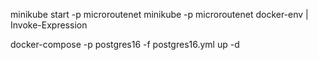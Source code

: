 minikube start -p microroutenet
minikube -p microroutenet docker-env | Invoke-Expression

docker-compose -p postgres16 -f postgres16.yml up -d